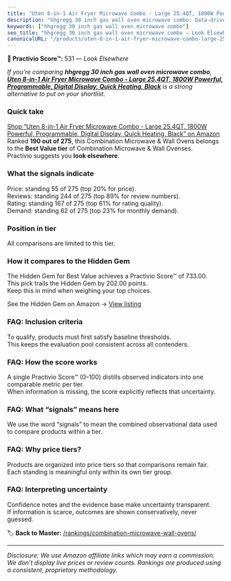 ```yaml
---
title: "Uten 8-in-1 Air Fryer Microwave Combo - Large 25.4QT, 1800W Powerful, Programmable, Digital Display, Quick Heating, Black"
description: "hhgregg 30 inch gas wall oven microwave combo: Data-driven ranking using the Practivio Score™. Positioned by quality, value, demand, findability, momentum."
keywords: ["hhgregg 30 inch gas wall oven microwave combo"]
seo_title: "hhgregg 30 inch gas wall oven microwave combo — Look Elsewhere (2025)"
canonicalURL: "/products/uten-8-in-1-air-fryer-microwave-combo-large-254qt-1800w-powerful-programmable-digital-display-quick-heating-black-B0FJ835MF5/"
---
```


**🚫 Practivio Score™:** 531 — _Look Elsewhere_


*If you're comparing **hhgregg 30 inch gas wall oven microwave combo**, **[Uten 8-in-1 Air Fryer Microwave Combo - Large 25.4QT, 1800W Powerful, Programmable, Digital Display, Quick Heating, Black](https://www.amazon.com/dp/B0FJ835MF5?tag=practivio-20)** is a strong alternative to put on your shortlist.*
### Quick take
[Shop “Uten 8-in-1 Air Fryer Microwave Combo - Large 25.4QT, 1800W Powerful, Programmable, Digital Display, Quick Heating, Black” on Amazon](https://www.amazon.com/dp/B0FJ835MF5?tag=practivio-20)
Ranked **190 out of 275**, this Combination Microwave & Wall Ovens belongs to the **Best Value tier** of Combination Microwave & Wall Ovenses.  
Practivio suggests you **look elsewhere**.

### What the signals indicate
Price: standing 55 of 275 (top 20% for price).  
Reviews: standing 244 of 275 (top 89% for review numbers).  
Rating: standing 167 of 275 (top 61% for rating quality).  
Demand: standing 62 of 275 (top 23% for monthly demand).

### Position in tier
All comparisons are limited to this tier.

### How it compares to the Hidden Gem
The Hidden Gem for Best Value achieves a Practivio Score™ of 733.00.  
This pick trails the Hidden Gem by 202.00 points.  
Keep this in mind when weighing your top choices.  

See the Hidden Gem on Amazon → [View listing](https://www.amazon.com/dp/B0DY11H2PJ?tag=practivio-20)

### FAQ: Inclusion criteria
To qualify, products must first satisfy baseline thresholds.  
This keeps the evaluation pool consistent across all contenders.

### FAQ: How the score works
A single Practivio Score™ (0–100) distills observed indicators into one comparable metric per tier.  
When information is missing, the score explicitly reflects that uncertainty.

### FAQ: What “signals” means here
We use the word “signals” to mean the combined observational data used to compare products within a tier.

### FAQ: Why price tiers?
Products are organized into price tiers so that comparisons remain fair.  
Each standing is meaningful only within its own tier group.

### FAQ: Interpreting uncertainty
Confidence notes and the evidence base make uncertainty transparent.  
If information is scarce, outcomes are shown conservatively, never guessed.


🏷️ **Back to Master:** [/rankings/combination-microwave-wall-ovens/](/rankings/combination-microwave-wall-ovens/)

---
_Disclosure: We use Amazon affiliate links which may earn a commission. We don’t display live prices or review counts. Rankings are produced using a consistent, proprietary methodology._
